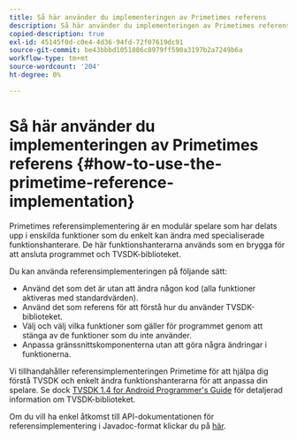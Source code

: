 ```yaml
---
title: Så här använder du implementeringen av Primetimes referens
description: Så här använder du implementeringen av Primetimes referens
copied-description: true
exl-id: 45145f0d-c0e4-4d36-94fd-72f07619dc91
source-git-commit: be43bbbd1051886c8979ff590a3197b2a7249b6a
workflow-type: tm+mt
source-wordcount: '204'
ht-degree: 0%

---
```


# Så här använder du implementeringen av Primetimes referens {#how-to-use-the-primetime-reference-implementation}

Primetimes referensimplementering är en modulär spelare som har delats upp i enskilda funktioner som du enkelt kan ändra med specialiserade funktionshanterare. De här funktionshanterarna används som en brygga för att ansluta programmet och TVSDK-biblioteket.

Du kan använda referensimplementeringen på följande sätt:

* Använd det som det är utan att ändra någon kod (alla funktioner aktiveras med standardvärden).
* Använd det som referens för att förstå hur du använder TVSDK-biblioteket.
* Välj och välj vilka funktioner som gäller för programmet genom att stänga av de funktioner som du inte använder.
* Anpassa gränssnittskomponenterna utan att göra några ändringar i funktionerna.

Vi tillhandahåller referensimplementeringen Primetime för att hjälpa dig förstå TVSDK och enkelt ändra funktionshanterarna för att anpassa din spelare. Se dock [TVSDK 1.4 for Android Programmer&#39;s Guide](https://helpx.adobe.com/content/dam/help/en/primetime/programming-guides/psdk_android.pdf) för detaljerad information om TVSDK-biblioteket.

Om du vill ha enkel åtkomst till API-dokumentationen för referensimplementering i Javadoc-format klickar du på [här](https://help.adobe.com/en_US/primetime/api/reference_implementation/android/javadoc/index.html).
